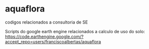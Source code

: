 # aquaflora
codigos relacionados a consultoria de SE

Scripts do google earth engine relacionados a calculo de uso do solo: https://code.earthengine.google.com/?accept_repo=users/franciscoalbertas/aquaflora
